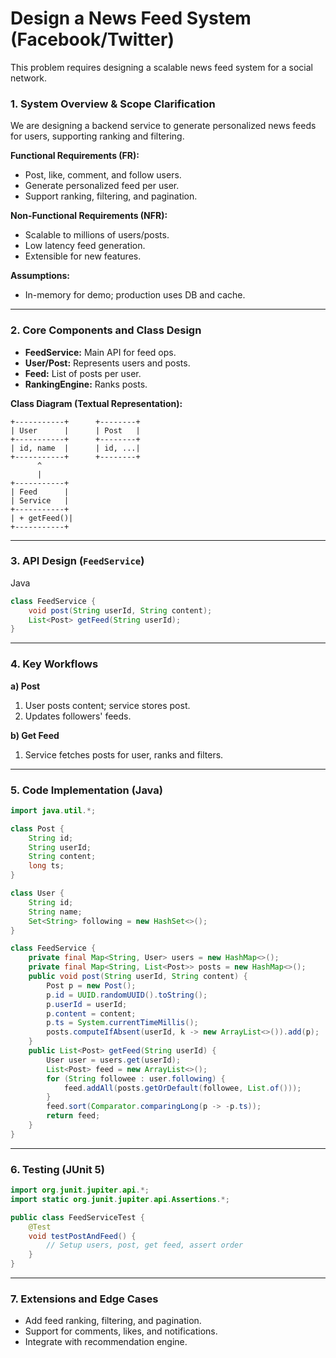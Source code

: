 # Design a News Feed System (Facebook/Twitter)

This problem requires designing a scalable news feed system for a social network.

### **1. System Overview & Scope Clarification**

We are designing a backend service to generate personalized news feeds for users, supporting ranking and filtering.

**Functional Requirements (FR):**
- Post, like, comment, and follow users.
- Generate personalized feed per user.
- Support ranking, filtering, and pagination.

**Non-Functional Requirements (NFR):**
- Scalable to millions of users/posts.
- Low latency feed generation.
- Extensible for new features.

**Assumptions:**
- In-memory for demo; production uses DB and cache.

---

### **2. Core Components and Class Design**

- **FeedService:** Main API for feed ops.
- **User/Post:** Represents users and posts.
- **Feed:** List of posts per user.
- **RankingEngine:** Ranks posts.

**Class Diagram (Textual Representation):**

```
+-----------+      +--------+
| User      |      | Post   |
+-----------+      +--------+
| id, name  |      | id, ...|
+-----------+      +--------+
      ^
      |
+-----------+
| Feed      |
| Service   |
+-----------+
| + getFeed()|
+-----------+
```

---

### **3. API Design (`FeedService`)**

Java

```java
class FeedService {
    void post(String userId, String content);
    List<Post> getFeed(String userId);
}
```

---

### **4. Key Workflows**

**a) Post**
1. User posts content; service stores post.
2. Updates followers' feeds.

**b) Get Feed**
1. Service fetches posts for user, ranks and filters.

---

### **5. Code Implementation (Java)**

```java
import java.util.*;

class Post {
    String id;
    String userId;
    String content;
    long ts;
}

class User {
    String id;
    String name;
    Set<String> following = new HashSet<>();
}

class FeedService {
    private final Map<String, User> users = new HashMap<>();
    private final Map<String, List<Post>> posts = new HashMap<>();
    public void post(String userId, String content) {
        Post p = new Post();
        p.id = UUID.randomUUID().toString();
        p.userId = userId;
        p.content = content;
        p.ts = System.currentTimeMillis();
        posts.computeIfAbsent(userId, k -> new ArrayList<>()).add(p);
    }
    public List<Post> getFeed(String userId) {
        User user = users.get(userId);
        List<Post> feed = new ArrayList<>();
        for (String followee : user.following) {
            feed.addAll(posts.getOrDefault(followee, List.of()));
        }
        feed.sort(Comparator.comparingLong(p -> -p.ts));
        return feed;
    }
}
```

---

### **6. Testing (JUnit 5)**

```java
import org.junit.jupiter.api.*;
import static org.junit.jupiter.api.Assertions.*;

public class FeedServiceTest {
    @Test
    void testPostAndFeed() {
        // Setup users, post, get feed, assert order
    }
}
```

---

### **7. Extensions and Edge Cases**
- Add feed ranking, filtering, and pagination.
- Support for comments, likes, and notifications.
- Integrate with recommendation engine.
